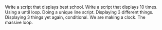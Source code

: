 Write a script that displays best school.
Write a script that displays 10 times.
Using a until loop.
Doing a unique line script.
Displaying 3 different things.
Displaying 3 things yet again, conditional.
We are making a clock.
The massive loop.
